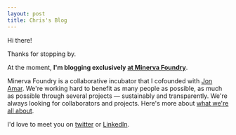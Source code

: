 ```yaml
---
layout: post
title: Chris's Blog
---
```


Hi there!

Thanks for stopping by.

At the moment, <strong>I'm blogging exclusively <a href="http://MinervaFoundry.com/blog">at Minerva Foundry</a></strong>. 

Minerva Foundry is a collaborative incubator that I cofounded with <a href="http://twitter.com/jon_amar">Jon Amar</a>. We're working hard to benefit as many people as possible, as much as possible through several projects — sustainably and transparently. We're always looking for collaborators and projects. Here's more about <a href="http://MinervaFoundry.com/about">what we're all about</a>.

I'd love to meet you on <a href="http://twitter.com/cwjpalmer">twitter</a> or <a href="http://ca.linkedin.com/in/cwjpalmer">LinkedIn</a>.